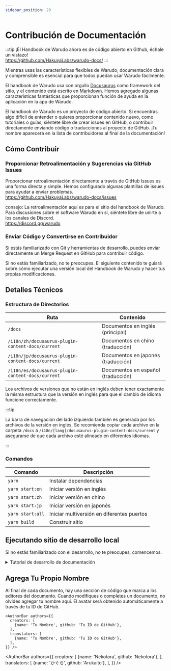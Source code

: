 ```yaml
---
sidebar_position: 20
---
```


# Contribución de Documentación

:::tip
¡El Handbook de Warudo ahora es de código abierto en Github, échale un vistazo!<br />
https://github.com/HakuyaLabs/warudo-docs/
:::

Mientras usas las características flexibles de Warudo, documentación clara y comprensible es esencial para que todos puedan usar Warudo fácilmente.

El handbook de Warudo usa con orgullo [Docusaurus](https://docusaurus.io/) como framework del sitio, y el contenido está escrito en [Markdown](https://www.markdownguide.org/). Hemos agregado algunas características fantásticas que proporcionan función de ayuda en la aplicación en la app de Warudo.

El handbook de Warudo es un proyecto de código abierto. Si encuentras algo difícil de entender o quieres proporcionar contenido nuevo, como tutoriales o guías, siéntete libre de crear issues en GitHub, o contribuir directamente enviando código o traducciones al proyecto de GitHub. ¡Tu nombre aparecerá en la lista de contribuidores al final de la documentación!


## Cómo Contribuir

### Proporcionar Retroalimentación y Sugerencias vía GitHub Issues

Proporcionar retroalimentación directamente a través de GitHub Issues es una forma directa y simple. Hemos configurado algunas plantillas de issues para ayudar a enviar problemas.<br />
https://github.com/HakuyaLabs/warudo-docs/issues

consejo: La retroalimentación aquí es para el sitio del handbook de Warudo. Para discusiones sobre el software Warudo en sí, siéntete libre de unirte a los canales de Discord.<br />
https://discord.gg/warudo

### Enviar Código y Convertirse en Contribuidor

Si estás familiarizado con Git y herramientas de desarrollo, puedes enviar directamente un Merge Request en GitHub para contribuir código.<br />

Si no estás familiarizado, no te preocupes. El siguiente contenido te guiará sobre cómo ejecutar una versión local del Handbook de Warudo y hacer tus propias modificaciones.

## Detalles Técnicos

### Estructura de Directorios

| Ruta | Contenido |
|--|--|
| `/docs` | Documentos en inglés (principal) |
| `/i18n/zh/docusaurus-plugin-content-docs/current` |  Documentos en chino (traducción) |
| `/i18n/jp/docusaurus-plugin-content-docs/current` |  Documentos en japonés (traducción) |
| `/i18n/es/docusaurus-plugin-content-docs/current` |  Documentos en español (traducción) |

Los archivos de versiones que no están en inglés deben tener exactamente la misma estructura que la versión en inglés para que el cambio de idioma funcione correctamente.

:::tip

La barra de navegación del lado izquierdo también es generada por los archivos de la versión en inglés, 
Se recomienda copiar cada archivo en la carpeta `/docs` a `/i18n/[lang]/docusaurus-plugin-content-docs/current` y asegurarse de que cada archivo esté alineado en diferentes idiomas.

:::



### Comandos

| Comando | Descripción |
|--|--|
| `yarn` | Instalar dependencias |
| `yarn start:en` |  Iniciar versión en inglés |
| `yarn start:zh` | Iniciar versión en chino |
| `yarn start:jp` | Iniciar versión en japonés |
| `yarn start:all` | Iniciar multiversión en diferentes puertos |
|`yarn build` | Construir sitio |

 
## Ejecutando sitio de desarrollo local

Si no estás familiarizado con el desarrollo, no te preocupes, comencemos.


<details>

<summary>Tutorial de desarrollo de documentación</summary>

### Preparar entorno

Primero, descarga el runtime.

 - Node.js download: https://nodejs.org/en/download/  
	<small>Node.js is the programming language we used. </small> <br />
	<small>Select LTS version - installer (.msi/.exe for Windows, .pkg for macOS).</small> 
 - Descarga de GitHub Desktop: https://desktop.github.com/  
    <small>GitHub Desktop es un excelente software de control de versiones para que gestionemos y confirmemos cambios.</small>

 - Descarga de VSCode: https://code.visualstudio.com/  
	<small>VSCode es un editor común que funciona genial para sitios front-end como este, también puedes usar otros editores de texto.</small>

### Usando línea de comandos

 - Para Windows, usa `Win+R` e introduce `cmd` para abrir la terminal.

 - Para macOS, usa la aplicación `Terminal` en tu launchpad.

Después de la instalación, deberías poder usar el comando `node -v` para ver la versión de node.js en la terminal.

### Configurar el proyecto usando GitHub desktop
 - Iniciar sesión con cuenta de Github

 - Buscar `HakuyaLabs/warudo-docs` 

 - Clonar proyecto  
   <small>Entonces el proyecto habrá sido descargado a tu computadora.</small>

 - Hacer clic en `Current branch` - `New branch` - introducir nombre - `Create branch`    
   <small>Para que puedas editar archivos en tu rama independiente.</small>

 - Hacer clic en `Publish branch`  
   <small>Todos deberían ver tu rama y estás listo para comenzar a editar.</small>

### Ejecutar sitio local

Abre la terminal.

 - **`cd <ruta_para_tu_carpeta_dev>`**  
   <small>Navegar a la carpeta donde colocamos los archivos del sitio.</small>

 - **`corepack enable`**   
   <small>That set up package manager we used for node.js.</small><br />
   <small>*Usually you just need run this command once.*</small>

 - **`yarn`**  
   <small>Install dependencies.</small><br />
   <small>*When project dependencies (package.json) updated, re-run this command is necessary.*</small>

 - **`yarn start:en`** Start EN version  
   **`yarn start:zh`** Start ZH version  
   **`yarn start:all`** Start multi-version at different port  

¡Entonces todo está listo, puedes ver el sitio local en tu máquina!  
Cuando cambies y guardes los docs, el navegador se actualizará automáticamente.  
¡Pruébalo, y adelante, comienza a editar archivos de documentación!  

### Comenzar a editar

 - Edita archivos markdown y verifica la página en vivo en el navegador

La mayoría de archivos de documentación se guardan como .md o .mdx, conocidos como archivos [Markdown](https://www.markdownguide.org/),   
que es solo texto plano con algo de código de formato en él.

### Confirmar y subir tus cambios

Después de guardar todos los archivos que cambiaste.   

 - Abre GitHub desktop, entonces puedes ver todos los cambios en el lado izquierdo.  
  Marca todos los archivos cambiados que quieres confirmar.  
  Introduce un resumen, y haz clic en `Commit`.  

 - Has confirmado tus cambios y deberías verlo en el panel `History`.  

 - Pero está solo en tu computadora ahora mismo.  
  Para publicar en Github, haz clic en `Push Origin`.  

 - ¡Genial! Todos deberían verlo en github.

 ### Contactar Miembros de Mantenimiento del Manual de Warudo para Revisión y Publicación
 - ¡Envía un pull request y contacta a los miembros de mantenimiento de la documentación en la comunidad para fusionar tus cambios y publicarlos!

</details>

## Agrega Tu Propio Nombre

Al final de cada documento, hay una sección de código que marca a los editores del documento. Cuando modifiques o completes un documento, no olvides agregar tu nombre aquí. El avatar será obtenido automáticamente a través de tu ID de GitHub.
```
<AuthorBar authors={{
  creators: [
    {name: 'Tu Nombre', github: 'Tu ID de GitHub'},
  ],
  translators: [
    {name: 'Tu Nombre', github: 'Tu ID de GitHub'},
  ],
}} />
```

<AuthorBar authors={{
  creators: [
    {name: 'Nekotora', github: 'Nekotora'},
  ],
  translators: [
    {name: 'かぐら', github: 'Arukaito'},
  ],
}} />
